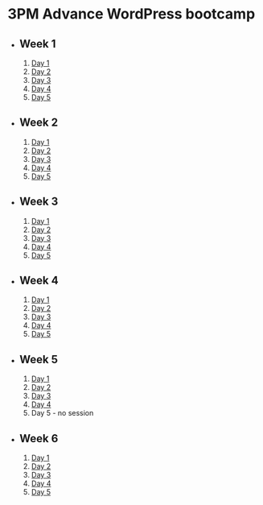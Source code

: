 # 3PM Advance WordPress bootcamp

- ## Week 1

   1. [Day 1](https://www.facebook.com/iCodeguru/videos/394918346225099)
   2. [Day 2](https://www.facebook.com/iCodeguru/videos/1366912163929665)
   3. [Day 3](https://www.facebook.com/watch/?v=2020134821694905)
   4. [Day 4](https://www.facebook.com/watch/?v=696693335899094)
   5. [Day 5](https://www.facebook.com/iCodeguru/videos/1741081129702815)

- ## Week 2

   1. [Day 1](https://www.facebook.com/iCodeguru/videos/3623398414638713)
   2. [Day 2](https://www.facebook.com/iCodeguru/videos/857439969715063)
   3. [Day 3](https://www.facebook.com/iCodeguru/videos/723355143191775)
   4. [Day 4](https://www.facebook.com/iCodeguru/videos/783337527169985)
   5. [Day 5](https://www.facebook.com/iCodeguru/videos/1483908069055845)

- ## Week 3

   1. [Day 1](https://web.facebook.com/iCodeguru/videos/1595520214519605)
   2. [Day 2](https://www.facebook.com/iCodeguru/videos/904205401375258)
   3. [Day 3](https://www.facebook.com/iCodeguru/videos/407140891736935)
   4. [Day 4](https://www.facebook.com/iCodeguru/videos/667120098668869)
   5. [Day 5](https://www.facebook.com/iCodeguru/videos/1551276505635998)

- ## Week 4

   1. [Day 1](https://www.facebook.com/iCodeguru/videos/6952152318167421)
   2. [Day 2](https://www.facebook.com/iCodeguru/videos/1095826364791050)
   3. [Day 3](https://www.facebook.com/iCodeguru/videos/1705446213280598)
   4. [Day 4](https://www.facebook.com/iCodeguru/videos/7690620020948352)
   5. [Day 5](https://www.facebook.com/iCodeguru/videos/1491613158052865)

- ## Week 5

   1. [Day 1](https://www.facebook.com/iCodeguru/videos/912578289992860)
   2. [Day 2](https://www.facebook.com/iCodeguru/videos/645531097613042)
   3. [Day 3](https://www.facebook.com/iCodeguru/videos/350961607679829)
   4. [Day 4](https://www.facebook.com/iCodeguru/videos/3736301139935143)
   5. Day 5 - no session

- ## Week 6

   1. [Day 1](https://web.facebook.com/iCodeguru/videos/370536205726487)
   2. [Day 2](https://www.facebook.com/iCodeguru/videos/1409067013064531)
   3. [Day 3](https://www.facebook.com/iCodeguru/videos/1834741493610981)
   4. [Day 4]()
   5. [Day 5]()

<!-- - ## Week 

   1. [Day 1]()
   2. [Day 2]()
   3. [Day 3]()
   4. [Day 4]()
   5. [Day 5]() -->